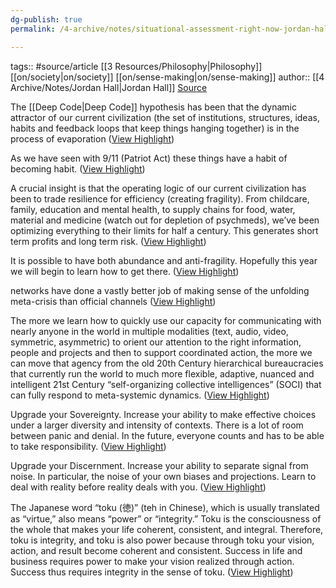 ```yaml
---
dg-publish: true
permalink: /4-archive/notes/situational-assessment-right-now-jordan-hall/

---
```


tags:: #source/article [[3 Resources/Philosophy\|Philosophy]] [[on/society\|on/society]] [[on/sense-making\|on/sense-making]] 
author:: [[4 Archive/Notes/Jordan Hall\|Jordan Hall]]
[Source](https://medium.com/deep-code/situational-assessment-right-now-7d9856b562f5)

The [[Deep Code\|Deep Code]] hypothesis has been that the dynamic attractor of our current civilization (the set of institutions, structures, ideas, habits and feedback loops that keep things hanging together) is in the process of evaporation ([View Highlight](<https://instapaper.com/read/1312341354/13114185>))


As we have seen with 9/11 (Patriot Act) these things have a habit of becoming habit. ([View Highlight](<https://instapaper.com/read/1312341354/13114207>))


A crucial insight is that the operating logic of our current civilization has been to trade resilience for efficiency (creating fragility). From childcare, family, education and mental health, to supply chains for food, water, material and medicine (watch out for depletion of psychmeds), we’ve been optimizing everything to their limits for half a century. This generates short term profits and long term risk. ([View Highlight](<https://instapaper.com/read/1312341354/13114212>))


It is possible to have both abundance and anti-fragility. Hopefully this year we will begin to learn how to get there. ([View Highlight](<https://instapaper.com/read/1312341354/13114559>))


networks have done a vastly better job of making sense of the unfolding meta-crisis than official channels ([View Highlight](<https://instapaper.com/read/1312341354/13114579>))


The more we learn how to quickly use our capacity for communicating with nearly anyone in the world in multiple modalities (text, audio, video, symmetric, asymmetric) to orient our attention to the right information, people and projects and then to support coordinated action, the more we can move that agency from the old 20th Century hierarchical bureaucracies that currently run the world to much more flexible, adaptive, nuanced and intelligent 21st Century “self-organizing collective intelligences” (SOCI) that can fully respond to meta-systemic dynamics. ([View Highlight](<https://instapaper.com/read/1312341354/13114586>))


Upgrade your Sovereignty. Increase your ability to make effective choices under a larger diversity and intensity of contexts. There is a lot of room between panic and denial. In the future, everyone counts and has to be able to take responsibility. ([View Highlight](<https://instapaper.com/read/1312341354/13114593>))


Upgrade your Discernment. Increase your ability to separate signal from noise. In particular, the noise of your own biases and projections. Learn to deal with reality before reality deals with you. ([View Highlight](<https://instapaper.com/read/1312341354/13114595>))


The Japanese word “toku (徳)” (teh in Chinese), which is usually translated as “virtue,” also means “power” or “integrity.” Toku is the consciousness of the whole that makes your life coherent, consistent, and integral. Therefore, toku is integrity, and toku is also power because through toku your vision, action, and result become coherent and consistent. Success in life and business requires power to make your vision realized through action. Success thus requires integrity in the sense of toku. ([View Highlight](<https://instapaper.com/read/1312341354/13114597>))

